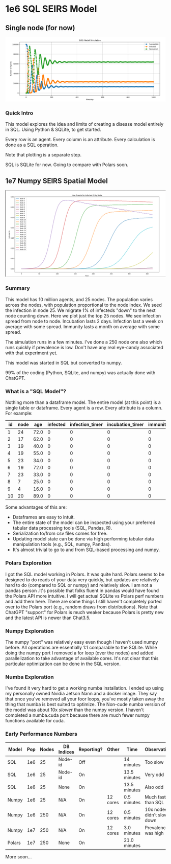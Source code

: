 # 1e6 SQL SEIRS Model

## Single node (for now)

![SIR plot](sql_seirs_output.png)

### Quick Intro
This model explores the idea and limits of creating a disease model entirely in SQL. Using Python & SQLite, to get started. 

Every row is an agent. Every column is an attribute. Every calculation is done as a SQL operation.

Note that plotting is a separate step.

SQL is SQLite for now. Going to compare with Polars soon.

## 1e7 Numpy SEIRS Spatial Model

![Spatial_numpy_plot](10Magents_250nodes_migration.png)

### Summary
This model has 10 million agents, and 25 nodes. The population varies across the nodes, with population proportional to the node index. We seed the infection in node 25. We migrate 1% of infecteds "down" to the next node counting down. Here we plot just the top 25 nodes. We see infection spread from node to node. Incubation lasts 2 days. Infection last a week on average with some spread. Immunity lasts a month on average with some spread.

The simulation runs in a few minutes. I've done a 250 node one also which runs quickly if prevalence is low. Don't have any real eye-candy associated with that experiment yet.

This model was started in SQL but converted to numpy. 

99% of the coding (Python, SQLite, and numpy) was actually done with ChatGPT.

### What is a "SQL Model"?

Nothing more than a dataframe model. The entire model (at this point) is a single table or dataframe. Every agent is a row. Every attribute is a column. For example:

|id|node|age|infected|infection_timer|incubation_timer|immunity|immunity_timer|
|--|----|---|--------|---------------|----------------|--------|--------------|
|1|24|72.0|0|0|0|0|0|
|2|17|62.0|0|0|0|0|0|
|3|19|40.0|0|0|0|0|0|
|4|19|55.0|0|0|0|0|0|
|5|23|34.0|0|0|0|0|0|
|6|19|72.0|0|0|0|0|0|
|7|23|33.0|0|0|0|0|0|
|8|7|25.0|0|0|0|0|0|
|9|4|16.0|0|0|0|0|0|
|10|20|89.0|0|0|0|0|0|

Some advantages of this are:
- Dataframes are easy to intuit.
- The entire state of the model can be inspected using your preferred tabular data processing tools (SQL, Pandas, R).
- Serialization to/from csv files comes for free.
- Updating model state can be done via high performing tabular data manipulation tools (e.g., SQL, numpy, Pandas).
- It's almost trivial to go to and from SQL-based processing and numpy.

### Polars Exploration
I got the SQL model working in Polars. It was quite hard. Polars seems to be designed to do reads of your data very quickly, but updates are relatively hard to do (compared to SQL or numpy) and relatively slow. I am not a pandas person .It's possible that folks fluent in pandas would have found the Polars API more intuitive. I will get actual SQLite vs Polars perf numbers and add them here. There are some things I still haven't completely ported over to the Polars port (e.g., random  draws from distributions). Note that ChatGPT "support" for Polars is much weaker because Polars is pretty new and the latest API is newer than Chat3.5.

### Numpy Exploration
The numpy "port" was relatively easy even though I haven't used numpy before. All operations are essentially 1:1 comparable to the SQLite. While doing the numpy port I removed a for loop (over the nodes) and added parallelization to take advantage of available cores. It's not clear that this particular optimization can be done in the SQL version.

### Numba Exploration
I've found it very hard to get a working numba installation. I ended up using my personally owned Nvidia Jetson Nann and a docker image. They say that once you've removed all your foor loops, you've mostly taken away the thing that numba is best suited to optimize. The Non-cude numba version of the model was about 10x _slower_ than the numpy version. I haven't completed a numba.cuda port because there are much fewer numpy functions available for cuda. 

### Early Performance Numbers
|Model | Pop | Nodes | DB Indices | Reporting? | Other         | Time         | Observations|
|------|-----|-------|------------|------------|---------------|--------------|-------------|
|SQL   |1e6  | 25    | Node-id    | Off        |               | 14 minutes   | Too slow|
|SQL   |1e6  | 25    | Node-id    | On         |               | 13.5 minutes | Very odd|
|SQL   |1e6  | 25    | None       | On         |               | 13.5 minutes | Also odd|
|Numpy |1e6  | 25    | N/A        | On         | 12 cores      | 0.5 minutes  | Much faster than SQL|
|Numpy |1e6  | 250   | N/A        | On         | 12 cores      | 0.5 minutes  | 10x nodes didn't slow it down|
|Numpy |1e7  | 250   | N/A        | On         | 12 cores      | 3.0 minutes  | Prevalence was high|
|Polars|1e7  | 250   | None       | On         |               | 21.0 minutes | |

More soon...
